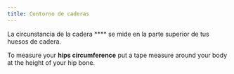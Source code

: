 ```yaml
---
title: Contorno de caderas
---
```


La circunstancia de la cadera \*\*\*\* se mide en la parte superior de tus huesos de cadera.

To measure your **hips circumference** put a tape measure around your body at the height of your hip bone.
